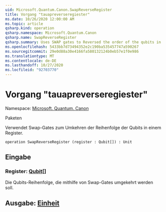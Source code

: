 ```yaml
---
uid: Microsoft.Quantum.Canon.SwapReverseRegister
title: Vorgang "tauapreverseregiester"
ms.date: 10/26/2020 12:00:00 AM
ms.topic: article
qsharp.kind: operation
qsharp.namespace: Microsoft.Quantum.Canon
qsharp.name: SwapReverseRegister
qsharp.summary: Uses SWAP gates to Reversed the order of the qubits in a register.
ms.openlocfilehash: 5433bb7d73494352e2c190ba535457747a590267
ms.sourcegitcommit: 29e0d88a30e4166fa580132124b0eb57e1f0e986
ms.translationtype: MT
ms.contentlocale: de-DE
ms.lasthandoff: 10/27/2020
ms.locfileid: "92703770"
---
```

# <a name="swapreverseregister-operation"></a>Vorgang "tauapreverseregiester"

Namespace: [Microsoft. Quantum. Canon](xref:Microsoft.Quantum.Canon)

Paketen [](https://nuget.org/packages/)


Verwendet Swap-Gates zum Umkehren der Reihenfolge der Qubits in einem Register.

```qsharp
operation SwapReverseRegister (register : Qubit[]) : Unit
```


## <a name="input"></a>Eingabe

### <a name="register--qubit"></a>Register: [Qubit](xref:microsoft.quantum.lang-ref.qubit)[]

Die Qubits-Reihenfolge, die mithilfe von Swap-Gates umgekehrt werden soll.



## <a name="output--unit"></a>Ausgabe: [Einheit](xref:microsoft.quantum.lang-ref.unit)

